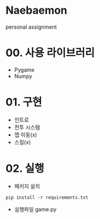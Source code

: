 # Naebaemon
personal assignment

# 00. 사용 라이브러리
- Pygame
- Numpy

# 01. 구현
- 인트로
- 전투 시스템
- 맵 이동(x)
- 스킬(x)

# 02. 실행

- 패키지 설치
```
pip install -r requirements.txt
```

- 실행파일
game.py
